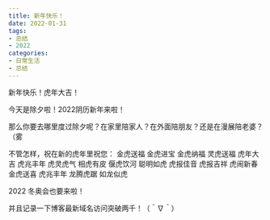 ```yaml
---
title: 新年快乐！
date: 2022-01-31
tags:
- 总结
- 2022
categories:
- 日常生活
- 总结
---
```

新年快乐！虎年大吉！
<!--more-->

今天是除夕啦！2022阴历新年来啦！

那么你要去哪里度过除夕呢？在家里陪家人？在外面陪朋友？还是在漫展陪老婆？（雾

不管怎样，祝在新的虎年里祝您：
金虎送福   金虎进宝   金虎纳福   灵虎送福   虎年大吉   虎兆丰年   虎灵虎气   相虎有皮
偃虎饮河   聪明如虎   虎报佳音   虎报吉祥   虎闹新春   金虎送喜   虎兆丰年   龙腾虎踞   如龙似虎

2022 冬奥会也要来啦！

并且记录一下博客最新域名访问突破两千！（＾∇＾）
